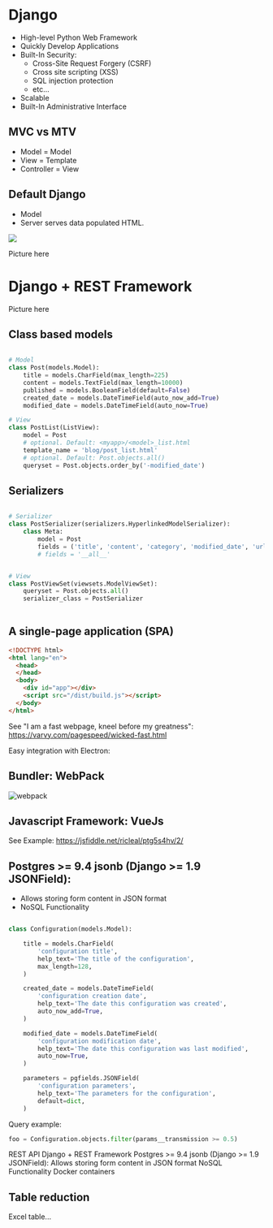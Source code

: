 # Django

- High-level Python Web Framework
- Quickly Develop Applications 
- Built-In Security:
  - Cross-Site Request Forgery (CSRF) 
  - Cross site scripting (XSS)
  - SQL injection protection
  - etc...
- Scalable
- Built-In Administrative Interface

## MVC vs MTV

- Model = Model
- View = Template
- Controller = View

## Default Django

- Model 
- Server serves data populated HTML.

![](https://i.stack.imgur.com/NLlwq.png)

Picture here

# Django + REST Framework

Picture here

## Class based models

```python

# Model
class Post(models.Model):
    title = models.CharField(max_length=225)
    content = models.TextField(max_length=10000)
    published = models.BooleanField(default=False)
    created_date = models.DateTimeField(auto_now_add=True)
    modified_date = models.DateTimeField(auto_now=True)

# View
class PostList(ListView):
    model = Post
    # optional. Default: <myapp>/<model>_list.html
    template_name = 'blog/post_list.html'
    # optional. Default: Post.objects.all()
    queryset = Post.objects.order_by('-modified_date')
```

## Serializers

```python

# Serializer
class PostSerializer(serializers.HyperlinkedModelSerializer):
	class Meta:
		model = Post
		fields = ('title', 'content', 'category', 'modified_date', 'url')
		# fields = '__all__'


# View
class PostViewSet(viewsets.ModelViewSet):
	queryset = Post.objects.all()
	serializer_class = PostSerializer
  
```


## A single-page application (SPA)

```html
<!DOCTYPE html>
<html lang="en">
  <head>
  </head>
  <body>
    <div id="app"></div>
    <script src="/dist/build.js"></script>  
  </body>
</html>
```

See "I am a fast webpage, kneel before my greatness": https://varvy.com/pagespeed/wicked-fast.html

Easy integration with Electron: 

## Bundler: WebPack

![webpack](https://webpack.github.io/assets/what-is-webpack.png)


## Javascript Framework: VueJs

See Example:
https://jsfiddle.net/ricleal/ptg5s4hv/2/


## Postgres >= 9.4 jsonb (Django >= 1.9 JSONField):

- Allows storing form content in JSON format
- NoSQL Functionality

```python

class Configuration(models.Model):

    title = models.CharField(
        'configuration title',
        help_text='The title of the configuration',
        max_length=128,
    )

    created_date = models.DateTimeField(
        'configuration creation date',
        help_text='The date this configuration was created',
        auto_now_add=True,
    )

    modified_date = models.DateTimeField(
        'configuration modification date',
        help_text='The date this configuration was last modified',
        auto_now=True,
    )

    parameters = pgfields.JSONField(
        'configuration parameters',
        help_text='The parameters for the configuration',
        default=dict,
    )
```

Query example:

```python
foo = Configuration.objects.filter(params__transmission >= 0.5)
```



REST API
Django + REST Framework
Postgres >= 9.4 jsonb (Django >= 1.9 JSONField):
Allows storing form content in JSON format
NoSQL Functionality
Docker containers

## Table reduction

Excel table...

